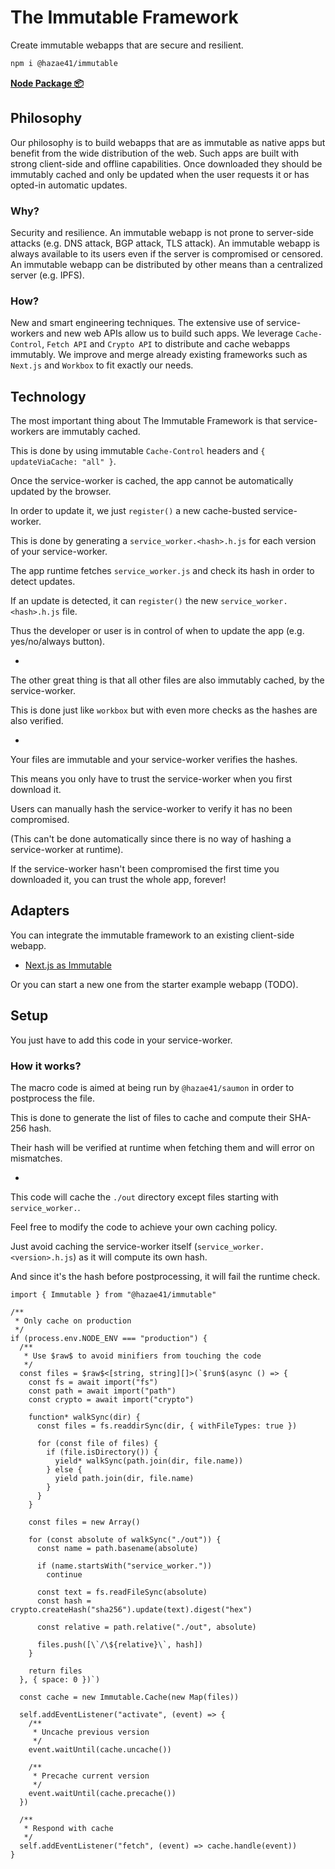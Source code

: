 # The Immutable Framework

Create immutable webapps that are secure and resilient.

```bash
npm i @hazae41/immutable
```

[**Node Package 📦**](https://www.npmjs.com/package/@hazae41/immutable)

## Philosophy

Our philosophy is to build webapps that are as immutable as native apps but benefit from the wide distribution of the web. Such apps are built with strong client-side and offline capabilities. Once downloaded they should be immutably cached and only be updated when the user requests it or has opted-in automatic updates.

### Why?

Security and resilience. An immutable webapp is not prone to server-side attacks (e.g. DNS attack, BGP attack, TLS attack). An immutable webapp is always available to its users even if the server is compromised or censored. An immutable webapp can be distributed by other means than a centralized server (e.g. IPFS).

### How?

New and smart engineering techniques. The extensive use of service-workers and new web APIs allow us to build such apps. We leverage `Cache-Control`, `Fetch API` and `Crypto API` to distribute and cache webapps immutably. We improve and merge already existing frameworks such as `Next.js` and `Workbox` to fit exactly our needs.

## Technology

The most important thing about The Immutable Framework is that service-workers are immutably cached.

This is done by using immutable `Cache-Control` headers and `{ updateViaCache: "all" }`.

Once the service-worker is cached, the app cannot be automatically updated by the browser.

In order to update it, we just `register()` a new cache-busted service-worker.

This is done by generating a `service_worker.<hash>.h.js` for each version of your service-worker.

The app runtime fetches `service_worker.js` and check its hash in order to detect updates.

If an update is detected, it can `register()` the new `service_worker.<hash>.h.js` file.

Thus the developer or user is in control of when to update the app (e.g. yes/no/always button).

-

The other great thing is that all other files are also immutably cached, by the service-worker.

This is done just like `workbox` but with even more checks as the hashes are also verified.

-

Your files are immutable and your service-worker verifies the hashes.

This means you only have to trust the service-worker when you first download it.

Users can manually hash the service-worker to verify it has no been compromised.

(This can't be done automatically since there is no way of hashing a service-worker at runtime).

If the service-worker hasn't been compromised the first time you downloaded it, you can trust the whole app, forever!

## Adapters

You can integrate the immutable framework to an existing client-side webapp.

- [Next.js as Immutable](https://github.com/hazae41/next-as-immutable)

Or you can start a new one from the starter example webapp (TODO).

## Setup

You just have to add this code in your service-worker.

### How it works?

The macro code is aimed at being run by `@hazae41/saumon` in order to postprocess the file.

This is done to generate the list of files to cache and compute their SHA-256 hash.

Their hash will be verified at runtime when fetching them and will error on mismatches.

- 

This code will cache the `./out` directory except files starting with `service_worker.`.

Feel free to modify the code to achieve your own caching policy.

Just avoid caching the service-worker itself (`service_worker.<version>.h.js`) as it will compute its own hash.

And since it's the hash before postprocessing, it will fail the runtime check.

```tsx
import { Immutable } from "@hazae41/immutable"

/**
 * Only cache on production
 */
if (process.env.NODE_ENV === "production") {
  /**
   * Use $raw$ to avoid minifiers from touching the code
   */
  const files = $raw$<[string, string][]>(`$run$(async () => {
    const fs = await import("fs")
    const path = await import("path")
    const crypto = await import("crypto")
  
    function* walkSync(dir) {
      const files = fs.readdirSync(dir, { withFileTypes: true })
  
      for (const file of files) {
        if (file.isDirectory()) {
          yield* walkSync(path.join(dir, file.name))
        } else {
          yield path.join(dir, file.name)
        }
      }
    }
  
    const files = new Array()
  
    for (const absolute of walkSync("./out")) {
      const name = path.basename(absolute)
  
      if (name.startsWith("service_worker."))
        continue
  
      const text = fs.readFileSync(absolute)
      const hash = crypto.createHash("sha256").update(text).digest("hex")
  
      const relative = path.relative("./out", absolute)
  
      files.push([\`/\${relative}\`, hash])
    }
  
    return files
  }, { space: 0 })`)

  const cache = new Immutable.Cache(new Map(files))

  self.addEventListener("activate", (event) => {
    /**
     * Uncache previous version
     */
    event.waitUntil(cache.uncache())

    /**
     * Precache current version
     */
    event.waitUntil(cache.precache())
  })

  /**
   * Respond with cache
   */
  self.addEventListener("fetch", (event) => cache.handle(event))
}
```